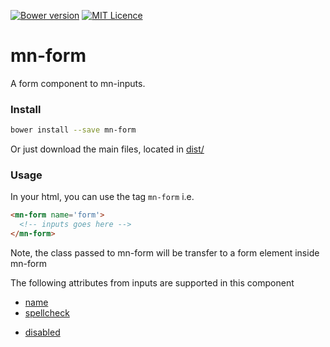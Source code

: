 [![Bower version](https://badge.fury.io/bo/mn-form.svg)](https://badge.fury.io/bo/mn-form)
[![MIT Licence](https://badges.frapsoft.com/os/mit/mit.svg?v=103)](https://opensource.org/licenses/mit-license.php)   


# mn-form

A form component to mn-inputs.

<!-- See the [demo](http://codepen.io/darlanmendonca/full/akgXQq) -->

<!-- [![preview demo](https://raw.githubusercontent.com/minimalist-components/mn-form/master/sources/example/mn-form.gif)](http://codepen.io/darlanmendonca/full/akgXQq) -->

### Install

```sh
bower install --save mn-form
```

Or just download the main files, located in [dist/](https://github.com/minimalist-components/mn-form/tree/master/dist)

### Usage

In your html, you can use the tag ```mn-form``` i.e.

```html
<mn-form name='form'>
  <!-- inputs goes here -->
</mn-form>
```

Note, the class passed to mn-form will be transfer to a form element inside mn-form

The following attributes from inputs are supported in this component

- [name](http://www.w3schools.com/tags/att_input_name.asp)
- [spellcheck](http://www.w3schools.com/tags/att_global_spellcheck.asp)
<!-- - [readonly](http://www.w3schools.com/tags/att_input_readonly.asp) -->
<!-- - [required](http://www.w3schools.com/tags/att_input_required.asp) -->
- [disabled](http://www.w3schools.com/tags/att_input_disabled.asp)
<!-- - [autocapitalize](https://developers.google.com/web/updates/2015/04/autocapitalize) -->
